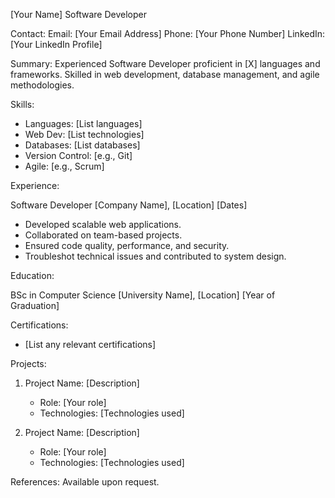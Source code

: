 [Your Name]
Software Developer

Contact:
Email: [Your Email Address]
Phone: [Your Phone Number]
LinkedIn: [Your LinkedIn Profile]

Summary:
Experienced Software Developer proficient in [X] languages and frameworks. Skilled in web development, database management, and agile methodologies.

Skills:
- Languages: [List languages]
- Web Dev: [List technologies]
- Databases: [List databases]
- Version Control: [e.g., Git]
- Agile: [e.g., Scrum]

Experience:

Software Developer
[Company Name], [Location]
[Dates]

- Developed scalable web applications.
- Collaborated on team-based projects.
- Ensured code quality, performance, and security.
- Troubleshot technical issues and contributed to system design.

Education:

BSc in Computer Science
[University Name], [Location]
[Year of Graduation]

Certifications:

- [List any relevant certifications]

Projects:

1. Project Name: [Description]
   - Role: [Your role]
   - Technologies: [Technologies used]

2. Project Name: [Description]
   - Role: [Your role]
   - Technologies: [Technologies used]

References:
Available upon request.